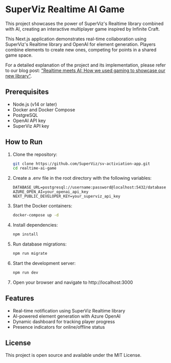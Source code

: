 # SuperViz Realtime AI Game

This project showcases the power of SuperViz's Realtime library combined with AI, creating an interactive multiplayer game inspired by Infinite Craft.

This Next.js application demonstrates real-time collaboration using SuperViz's Realtime library and OpenAI for element generation. Players combine elements to create new ones, competing for points in a shared game space.

For a detailed explanation of the project and its implementation, please refer to our blog post: ["Realtime meets AI: How we used gaming to showcase our new library"](https://dev.to/superviz/realtime-meets-ai-how-we-used-gaming-to-showcase-our-new-library-3ndl).

## Prerequisites

- Node.js (v14 or later)
- Docker and Docker Compose
- PostgreSQL
- OpenAI API key
- SuperViz API key

## How to Run

1. Clone the repository:
    
    ```bash
    git clone https://github.com/SuperViz/sv-activiation-app.git
    cd realtime-ai-game
    ```
    
2. Create a .env file in the root directory with the following variables:
    
    ```
    DATABASE_URL=postgresql://username:password@localhost:5432/database_name
    AZURE_OPEN_AI=your_openai_api_key
    NEXT_PUBLIC_DEVELOPER_KEY=your_superviz_api_key
    ```
    

1. Start the Docker containers:
    
    ```bash
    docker-compose up -d
    ```
    
2. Install dependencies:
    
    ```bash
    npm install
    ```
    
3. Run database migrations:
    
    ```bash
    npm run migrate
    ```
    
4. Start the development server:
    
    ```bash
    npm run dev
    ```
    
5. Open your browser and navigate to http://localhost:3000

## Features

- Real-time notification using SuperViz Realtime library
- AI-powered element generation with Azure OpenAI
- Dynamic dashboard for tracking player progress
- Presence indicators for online/offline status

## License

This project is open source and available under the MIT License.
